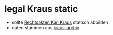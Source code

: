 # legal Kraus static


* sollte [Rechtsakten Karl Kraus](https://www.kraus.wienbibliothek.at/) statisch abbilden
* daten stammen aus [kraus-archiv](https://github.com/karl-kraus/legalkraus-archiv)

